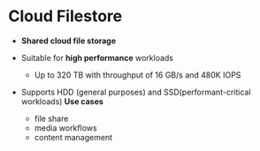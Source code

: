 # Cloud Filestore


* **Shared cloud file storage**

* Suitable for **high performance** workloads
  - Up to 320 TB with throughput of 16 GB/s and 480K IOPS

* Supports HDD (general purposes) and SSD(performant-critical workloads) **Use cases** 
  - file share
  - media workflows
  - content management